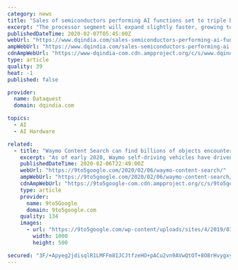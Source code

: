 ```yaml
---
category: news
title: "Sales of semiconductors performing AI functions set to triple by 2025"
excerpt: "The processor segment will expand slightly faster, growing to $68.5 billion in 2025, up from $22.2 billion in 2019. This total tracks sales of semiconductor content in systems that run AI functions. These chips include memory and processing devices within systems that can run AI applications. AI chips are used widely in various markets ..."
publishedDateTime: 2020-02-07T05:45:00Z
webUrl: "https://www.dqindia.com/sales-semiconductors-performing-ai-functions-set-triple-2025/"
ampWebUrl: "https://www.dqindia.com/sales-semiconductors-performing-ai-functions-set-triple-2025/amp/"
cdnAmpWebUrl: "https://www-dqindia-com.cdn.ampproject.org/c/s/www.dqindia.com/sales-semiconductors-performing-ai-functions-set-triple-2025/amp/"
type: article
quality: 39
heat: -1
published: false

provider:
  name: Dataquest
  domain: dqindia.com

topics:
  - AI
  - AI Hardware

related:
  - title: "Waymo Content Search can find billions of objects encountered over 20M miles in seconds"
    excerpt: "As of early 2020, Waymo self-driving vehicles have driven 20 million miles on public roads. That makes for vast amounts of recorded sensor data to improve the autonomous system. Waymo today detailed its Content Search tool and database with billions of encountered road objects ... road debris can include everything from plastic bags to tire ..."
    publishedDateTime: 2020-02-06T22:49:00Z
    webUrl: "https://9to5google.com/2020/02/06/waymo-content-search/"
    ampWebUrl: "https://9to5google.com/2020/02/06/waymo-content-search/amp/"
    cdnAmpWebUrl: "https://9to5google-com.cdn.ampproject.org/c/s/9to5google.com/2020/02/06/waymo-content-search/amp/"
    type: article
    provider:
      name: 9to5Google
      domain: 9to5google.com
    quality: 134
    images:
      - url: "https://9to5google.com/wp-content/uploads/sites/4/2019/03/waymo-expansion-mesa-arizona.jpg?quality=82&strip=all&w=1000"
        width: 1000
        height: 500

secured: "3F/+Apyeg2jdisqlR1LMFFm8IJCJtfzeHO+pACu2vn9AVwQtOT+8O8rHvygxyWpmGNb88U3vKuWXOSIp8VslmXi+4XmyvniUfxoyZBi6vpSbhfTuvXEwKy62sHroHzu0/Oge9jhs71d5I0prtbwyvvbP6nh13ZVcjrsUVqz9q/gDdSMVskir2y0uuddwKI/XdjarJ5elFy6SvQkz8enzLHznlySW9jRR1ZKKHtXfgXSqt4vypjEEKsdkezSVCCtt15anM2veKW6F3QqY8codbwY9q00NU0qxmgT0Oqrs7KPvYHvS+rLZigwvFCeKW2vFyCSDnR//s79lFCjAft3yuQ1JgoG/AOmmV1OPGj6sk+WMvSJjWIu77oKYu4YeoiaZfRNFe32BgMjbqIFDpOV+jHhfi3bQBctJHI1ierrMlnkWg0+veLSnblmnorOIN6ePWqOgPvhFh436+tffFlYGP8OqvRDRqvx1HyQEC5ufMhA=;ORWL1ZAxV/5kcJffkfGHsA=="
---
```


